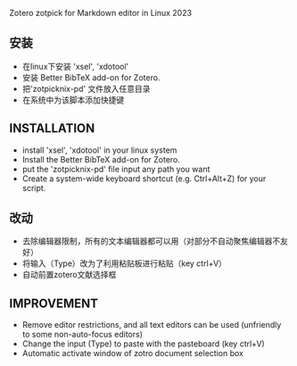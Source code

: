 Zotero zotpick for Markdown editor in Linux 2023

## 安装 ##
- 在linux下安装 'xsel', 'xdotool'
- 安装 Better BibTeX add-on for Zotero. 
- 把'zotpicknix-pd' 文件放入任意目录
- 在系统中为该脚本添加快捷键

## INSTALLATION ##
- install 'xsel', 'xdotool' in your linux system
- Install the Better BibTeX add-on for Zotero. 
- put the 'zotpicknix-pd' file input any path you want
- Create a system-wide keyboard shortcut (e.g. Ctrl+Alt+Z) for your script.  

## 改动 ##
- 去除编辑器限制，所有的文本编辑器都可以用（对部分不自动聚焦编辑器不友好）
- 将输入（Type）改为了利用粘贴板进行粘贴（key ctrl+V）
- 自动前置zotero文献选择框

## IMPROVEMENT ##
- Remove editor restrictions, and all text editors can be used (unfriendly to some non-auto-focus editors)
- Change the input (Type) to paste with the pasteboard (key ctrl+V)
- Automatic activate window of zotro document selection box

